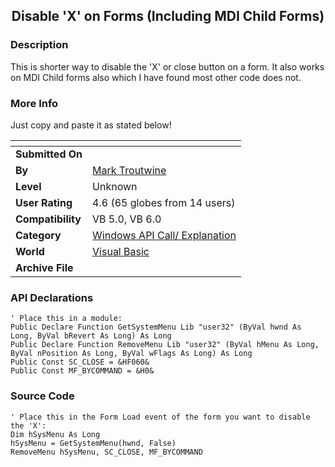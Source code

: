 ﻿<div align="center">

## Disable 'X' on Forms \(Including MDI Child Forms\)


</div>

### Description

This is shorter way to disable the 'X' or close button on a form. It also works on MDI Child forms also which I have found most other code does not.
 
### More Info
 
Just copy and paste it as stated below!


<span>             |<span>
---                |---
**Submitted On**   |
**By**             |[Mark Troutwine](https://github.com/Planet-Source-Code/PSCIndex/blob/master/ByAuthor/mark-troutwine.md)
**Level**          |Unknown
**User Rating**    |4.6 (65 globes from 14 users)
**Compatibility**  |VB 5\.0, VB 6\.0
**Category**       |[Windows API Call/ Explanation](https://github.com/Planet-Source-Code/PSCIndex/blob/master/ByCategory/windows-api-call-explanation__1-39.md)
**World**          |[Visual Basic](https://github.com/Planet-Source-Code/PSCIndex/blob/master/ByWorld/visual-basic.md)
**Archive File**   |[](https://github.com/Planet-Source-Code/mark-troutwine-disable-x-on-forms-including-mdi-child-forms__1-3335/archive/master.zip)

### API Declarations

```
' Place this in a module:
Public Declare Function GetSystemMenu Lib "user32" (ByVal hwnd As Long, ByVal bRevert As Long) As Long
Public Declare Function RemoveMenu Lib "user32" (ByVal hMenu As Long, ByVal nPosition As Long, ByVal wFlags As Long) As Long
Public Const SC_CLOSE = &HF060&
Public Const MF_BYCOMMAND = &H0&
```


### Source Code

```
' Place this in the Form Load event of the form you want to disable the 'X':
Dim hSysMenu As Long
hSysMenu = GetSystemMenu(hwnd, False)
RemoveMenu hSysMenu, SC_CLOSE, MF_BYCOMMAND
```

